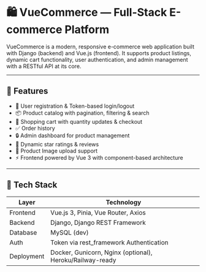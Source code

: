 # 🛍️ VueCommerce — Full-Stack E-commerce Platform

VueCommerce is a modern, responsive e-commerce web application built with Django (backend) and Vue.js (frontend). It supports product listings, dynamic cart functionality, user authentication, and admin management with a RESTful API at its core.

---

## 🚀 Features

- 🧾 User registration & Token-based login/logout
- 📦 Product catalog with pagination, filtering & search
- 🛒 Shopping cart with quantity updates & checkout
- ✅ Order history
- 🔒 Admin dashboard for product management
- 🌟 Dynamic star ratings & reviews
- 📸 Product Image upload support
- ⚡ Frontend powered by Vue 3 with component-based architecture

---

## 📁 Tech Stack

| Layer       | Technology     |
|-------------|----------------|
| Frontend    | Vue.js 3, Pinia, Vue Router, Axios |
| Backend     | Django, Django REST Framework      |
| Database    | MySQL (dev)                        |
| Auth        | Token via rest_framework Authentication |
| Deployment  | Docker, Gunicorn, Nginx (optional), Heroku/Railway-ready |
